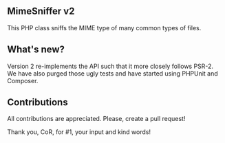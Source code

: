 ## MimeSniffer v2
This PHP class sniffs the MIME type of many common types of files.

## What's new?
Version 2 re-implements the API such that it more closely follows PSR-2.
We have also purged those ugly tests and have started using PHPUnit and Composer.

## Contributions
All contributions are appreciated. Please, create a pull request!  

Thank you, CoR, for #1, your input and kind words!

